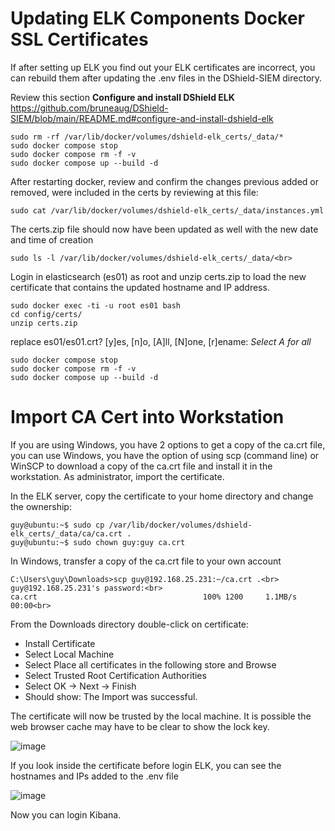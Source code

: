 # Updating ELK Components Docker SSL Certificates
If after setting up ELK you find out your ELK certificates are incorrect, you can rebuild them after updating the .env files in the DShield-SIEM directory.<br>

Review this section **Configure and install DShield ELK**<br>
https://github.com/bruneaug/DShield-SIEM/blob/main/README.md#configure-and-install-dshield-elk
```
sudo rm -rf /var/lib/docker/volumes/dshield-elk_certs/_data/*
sudo docker compose stop
sudo docker compose rm -f -v
sudo docker compose up --build -d
```
After restarting docker, review and confirm the changes previous added or removed, were included in the certs by reviewing at this file:<br>
```
sudo cat /var/lib/docker/volumes/dshield-elk_certs/_data/instances.yml
```
The certs.zip file should now have been updated as well with the new date and time of creation<br>
```
sudo ls -l /var/lib/docker/volumes/dshield-elk_certs/_data/<br>
```
Login in elasticsearch (es01) as root and unzip certs.zip to load the new certificate that contains the updated hostname and IP address.<br>
```
sudo docker exec -ti -u root es01 bash
cd config/certs/
unzip certs.zip
```
replace es01/es01.crt? [y]es, [n]o, [A]ll, [N]one, [r]ename: _Select A for all_<br>

```
sudo docker compose stop
sudo docker compose rm -f -v
sudo docker compose up --build -d
```
# Import CA Cert into Workstation

If you are using Windows, you have 2 options to get a copy of the ca.crt file, you can use Windows, you have the option of using scp (command line) or WinSCP to download a copy of the ca.crt file and install it in the workstation. As administrator, import the certificate.

In the ELK server, copy the certificate to your home directory and change the ownership:
```
guy@ubuntu:~$ sudo cp /var/lib/docker/volumes/dshield-elk_certs/_data/ca/ca.crt .
guy@ubuntu:~$ sudo chown guy:guy ca.crt
```
In Windows, transfer a copy of the ca.crt file to your own account <br>
```
C:\Users\guy\Downloads>scp guy@192.168.25.231:~/ca.crt .<br>
guy@192.168.25.231's password:<br>
ca.crt                                     100% 1200     1.1MB/s   00:00<br>
```
From the Downloads directory double-click on certificate: <br>
- Install Certificate<br>
- Select Local Machine <br>
- Select Place all certificates in the following store and Browse<br>
- Select Trusted Root Certification Authorities<br>
- Select OK -> Next -> Finish<br>
- Should show: The Import was successful.<br>

The certificate will now be trusted by the local machine. It is possible the web browser cache may have to be clear to show the lock key.<br>

![image](https://github.com/bruneaug/DShield-SIEM/assets/48228401/4db225a5-b30f-469a-9fcc-d2bc969694a6)

If you look inside the certificate before login ELK, you can see the hostnames and IPs added to the .env file<br>

![image](https://github.com/bruneaug/DShield-SIEM/assets/48228401/f2492ec3-71a7-4d04-9c78-e5b9a6f33c7e)


Now you can login Kibana.
